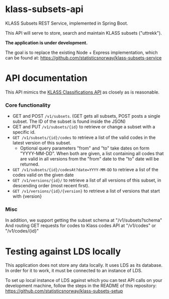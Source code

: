 # klass-subsets-api
KLASS Subsets REST Service, implemented in Spring Boot.

This API will serve to store, search and maintain KLASS subsets ("uttrekk").

**The application is under development.**

The goal is to replace the existing Node + Express implementation, which can be found at: https://github.com/statisticsnorway/klass-subsets-service

# API documentation

This API mimics the [KLASS Classifications API](https://data.ssb.no/api/klass/v1/api-guide.html) as closely as is reasonable.

### Core functionality
- GET and POST `/v1/subsets`. (GET gets all subsets, POST posts a single subset. The ID of the subset is found inside the JSON)
- GET and PUT `/v1/subsets/{id}` to retrieve or change a subset with a specific id.
- `GET /v1/subsets/{id}/codes` to retrieve a list of the valid codes in the latest version of this subset. 
    - Optional query parameters "from" and "to" take dates on form "YYYY-MM-DD". When both are given, a list containing all codes that are valid in all versions from the "from" date to the "to" date will be returned.
- `GET /v1/subsets/{id}/codesAt?date=YYYY-MM-DD` to retrieve a list of the codes valid on the given date
- `GET /v1/versions/{id}/` to retrieve a list of all versions of this subset, in descending order (most recent first).
- `GET /v1/versions/{id}/{version}` to retrieve a list of versions that start with {version}

### Misc
In addition, we support getting the subset schema at "/v1/subsets?schema"
And routing GET requests for codes to Klass codes API at "/v1/codes" or "/v1/codes/{id}"


# Testing against LDS locally

This application does not store any data locally. It uses LDS as its database. In order for it to work, it must be connected to an instance of LDS.

To set up local instance of LDS against which you can test API calls on your development machine, follow the steps in the README of this repository: https://github.com/statisticsnorway/klass-subsets-setup
